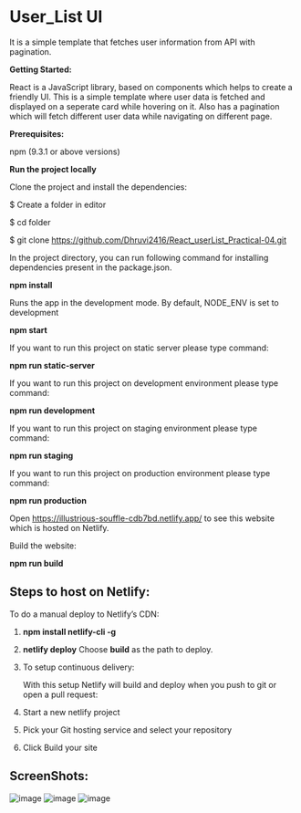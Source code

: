 # User_List UI

It is a simple template that fetches user information from API with pagination.

**Getting Started:**

React is a JavaScript library, based on components which helps to create a friendly UI. This is a simple template where user data is fetched and displayed on a seperate card while hovering on it. Also has a pagination which will fetch different user data while navigating on different page.

**Prerequisites:**

npm (9.3.1 or above versions)

**Run the project locally**

Clone the project and install the dependencies:

$ Create a folder in editor

$ cd folder

$ git clone https://github.com/Dhruvi2416/React_userList_Practical-04.git

In the project directory, you can run following command for installing dependencies present in the package.json.

**npm install**

Runs the app in the development mode. By default, NODE_ENV is set to development

**npm start**

If you want to run this project on static server please type command:

**npm run static-server**

If you want to run this project on development environment please type command:

**npm run development**

If you want to run this project on staging environment please type command:

**npm run staging**

If you want to run this project on production environment please type command:

**npm run production**

Open https://illustrious-souffle-cdb7bd.netlify.app/ to see this website which is hosted on Netlify.

Build the website:

**npm run build**

## Steps to host on Netlify:

To do a manual deploy to Netlify’s CDN:

1. **npm install netlify-cli -g**
2. **netlify deploy**
Choose **build** as the path to deploy.

3. To setup continuous delivery:

    With this setup Netlify will build and deploy when you push to git or open a pull request:

4. Start a new netlify project
5. Pick your Git hosting service and select your repository
6. Click Build your site

## ScreenShots:

![image](https://i.ibb.co/bKtWtMD/Screenshot-from-2023-03-28-13-14-55.png)
![image](https://i.ibb.co/k2YkJfy/Screenshot-from-2023-03-28-13-11-12.png)
![image](https://i.ibb.co/mcHzDdw/Screenshot-from-2023-03-28-13-16-04.png)
